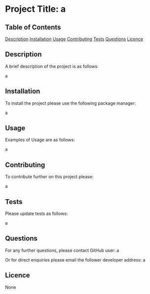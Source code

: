 # Project Title: a 


  ## Table of Contents
  
  [Description](#description)
  [Installation](#installation)
  [Usage](#usage)
  [Contributing](#contributing)
  [Tests](#tests)
  [Questions](#questions)
  [Licence](#licence)
  
  
  ## Description 
  
  A brief description of the project is as follows: 
  
  a 
  
  ## Installation
  
  To install the project please use the following package manager: 
  
  a 
  
  ## Usage
  
  Examples of Usage are as follows:
  
  a 
  
  ## Contributing
  
  To contribute further on this project please:
  
  a 
  
  ## Tests
  
  Please update tests as follows: 
  
  a 
  
  ## Questions
  
  For any further questions, please contact GitHub user: 
  a 
  
 
  
  Or for direct enquiries please email the follower developer address: 
  a 
  
  
  ## Licence
  
  None 

